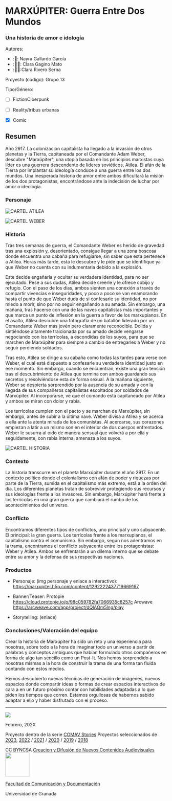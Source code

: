 
# MARXÚPITER: Guerra Entre Dos Mundos
### Una historia de amor e idología


Autores:  
<!---
Incluir lista de personas del grupo 
Se puede añadir enlace a página personal de github o lo que se quiera...(optativo)
-->

- :🤠: Nayra Gallardo García
- :👩‍🦲: Clara Gagino Mato
- :🧙‍♀️:Clara Rivero Serna


Proyecto (código): Grupo 13

Tipo/Género:  
- [ ] FictionCiberpunk  
- [ ] Reality/tribus urbanas  
- [x] Comic



## Resumen
Año 2917.  La colonización capitalista ha llegado a la invasión de otros planetas y la Tierra, capitaneada por el Comandante Adam Weber, descubre "Marxúpiter", una utopía basada en los principios marxistas cuya líder es una guerrera descendente de líderes soviéticos, Atilea. El afán de la Tierra por implantar su ideología conduce a una guerra entre los dos mundos. Una inesperada historia de amor entre ambos dificultará la misión de los dos protagonistas, encontrándose ante la indecisión de luchar por amor o ideología.


### Personaje
![CARTEL ATILEA](https://github.com/itsnxyrx/my_storytelling/assets/163114067/2d44a2e4-a08d-481f-9c55-029c90e4be5c)

![CARTEL WEBER](https://github.com/itsnxyrx/my_storytelling/assets/163114067/22eec1b7-fbb4-4235-8316-8f219b4c20a8)


### Historia
Tras tres semanas de guerra, el Comandante Weber es herido de gravedad tras una explosión y, desorientado, consigue llegar a una zona boscosa donde encuentra una cabaña para refugiarse, sin saber que esta pertenece a Atilea. Horas más tarde, esta le descubre y le pide que se identifique ya que Weber no cuenta con su indumentaria debido a la explosión. 

Este decide engañarla y ocultar su verdadera identidad, para no ser ejecutado. Pese a sus dudas, Atilea decide creerle y le ofrece cobijo y refugio. Con el paso de los días, ambos sienten una conexión a través de compartir vivencias e inseguridades, y poco a poco se van enamorando hasta el punto de que Weber duda de si confesarle su identidad, no por miedo a morir, sino por no seguir engañando a su amada. Sin embargo, una mañana, tras hacerse con una de las naves capitalistas más importantes y que marca un punto de inflexión en la guerra a favor de los marxupianos. En el asalto, Atilea descubre una fotografía de un batallón liderado por un Comandante Weber más jovén pero claramente reconocible. Dolida y sintiéndose altamente traicionada por su amado decide vengarse negociando con los terrícolas, a escondidas de los suyos, para que se marchen de Marxúpiter para siempre a cambio de entregarles a Weber y no seguir perdiendo soldados. 

Tras esto, Atilea se dirige a su cabaña como todas las tardes para verse con Weber, el cual está dispuesto a confesarle su verdadera identidad justo en ese momento. Sin embargo, cuando se encuentran, existe una gran tensión tras el descubrimiento de Atilea que termina con ambos guardando sus secretos y resolviéndose esta de forma sexual. A la mañana siguiente, Weber se despierta sorprendido por la ausencia de su amada y con la llegada de sus compañeros capitalistas escoltados por soldados de Marxúpiter. Al incorporarse, ve que el comando está capitaneado por Atilea y ambos se miran con dolor y rabia.

Los terrícolas cumplen con el pacto y se marchan de Marxúpiter, sin embargo, antes de subir a la última nave. Weber divisa a Atilea y se acerca a ella ante la atenta mirada de los comunistas. Al acercarse, sus corazones empiezan a latir a un mismo son en el interior de dos cuerpos enfrentados. Weber le susurra al oído de manera sensual que volverá a por ella y seguidamente, con rabia interna, amenaza a los suyos. 

![CARTEL HISTORIA](https://github.com/itsnxyrx/my_storytelling/assets/163114067/0fd55565-e810-456d-a8c0-c6bd5d227783)


### Contexto
La historia transcurre en el planeta Marxúpiter durante el año 2917. En un contexto político donde el colonialismo con afán de poder y riquezas por parte de la Tierra, sumida en el capitalismo más extremo, está a la orden del día. Los diferentes planetas tratan de sobrevivir protegiendo sus recursos y sus ideologías frente a los invasores. Sin embargo, Marxúpiter hará frente a los terrícolas en una gran guerra que cambiará el rumbo de los acontecimientos del universo. 


### Conflicto 
Encontramos diferentes tipos de conflictos, uno principal y uno subyacente. El principal: la gran guerra. Los terrícolas frente a los marxupianos, el capitalismo contra el comunismo. Sin embargo, según nos adentramos en la trama, encontramos el conflicto subyacente entre los protagonistas: Weber y Atilea. Ambos se enfrentarán a un dilema interno que se debate entre su amor y la defensa de sus respectivas naciones. 

### Productos

- Personaje: (img personaje y enlace a interactivo): https://marxupiter.h5p.com/content/1292222437719669167 

- Banner/Teaser: Protopie https://cloud.protopie.io/p/98c059782fa7066935c8257c Arcwave https://arcweave.com/app/project/dQlAQm5lng/play

- Storytelling: (enlace) 




### Conclusiones/Valoración del equipo
Crear la historia de Marxúpiter ha sido un reto y una experiencia para nosotras, sobre todo a la hora de imaginar todo un universo a partir de palabras y conceptos ambiguos que habían formulado otros compañeros en forma de algo tan sencillo como un Post-It. Nos hemos sorprendido a nosotras mismas a la hora de construir la trama de una forma tan fluida contando con estos medios.

Hemos descubierto nuevas técnicas de generación de imágenes, nuevos espacios donde compartir ideas o formas de crear espacios interactivos de cara a en un futuro próximo contar con habilidades adaptadas a lo que piden los tiempos que corren. Estamos orgullosas de habernos sabido adaptar a ello y haber disfrutado con el proceso. 


------
![](https://upload.wikimedia.org/wikipedia/commons/thumb/6/62/CC-BY-SA-Andere_Wikis_%28v%29.svg/200px-CC-BY-SA-Andere_Wikis_%28v%29.svg.png)




<!---
Lista completa de emojis de markDown - https://gist.github.com/rxaviers/7360908) 
-->



Febrero, 202X

Proyecto dentro de la serie [COMAV Stories](https://github.com/mgea/storytelling/blob/master/What_is_a_digital_storytelling.md) 
Proyectos seleccionados de [2023](https://github.com/mgea/storytelling/tree/master/2023), [2022](https://github.com/mgea/storytelling/blob/master/2022/readme.md) / [2021](https://github.com/mgea/storytelling/blob/master/2021/readme.md) / [2020](https://github.com/mgea/storytelling/blob/master/2020/readme.md)  / 
[2019](https://github.com/mgea/storytelling/blob/master/2019/readme.md) / [2018](https://github.com/mgea/storytelling/blob/master/2018/readme.md) 

CC BYNCSA  [Creacion y Difusión de Nuevos Contenidos Audiovisuales](http://utopolis.ugr.es/medialab)
<img src="https://mirrors.creativecommons.org/presskit/buttons/88x31/png/by-nc-sa.png"  width="75" > 

[Facultad de Comunicación y Documentación](http://fcd.ugr.es)

Universidad de Granada
